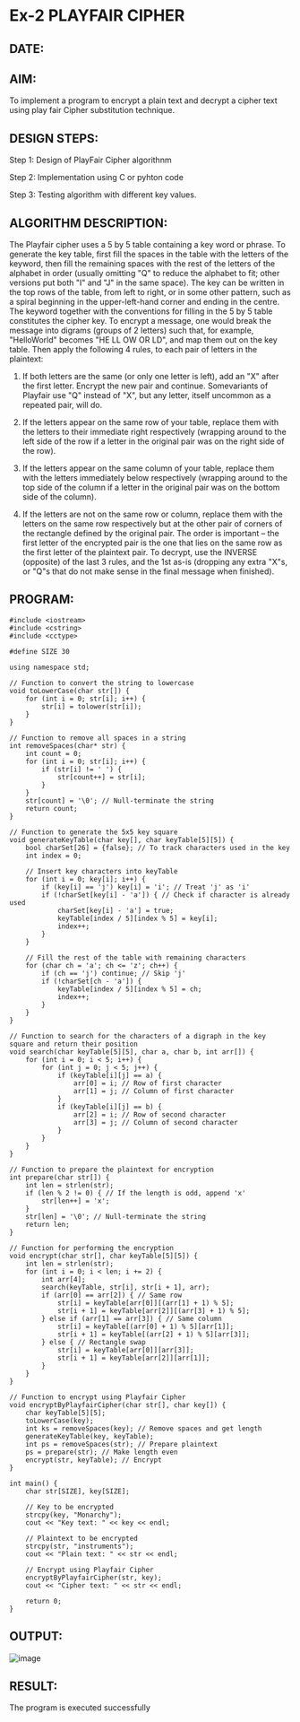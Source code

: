 # Ex-2 PLAYFAIR CIPHER

## DATE:

## AIM:

To implement a program to encrypt a plain text and decrypt a cipher text using play fair Cipher substitution technique.

## DESIGN STEPS:

Step 1: Design of PlayFair Cipher algorithnm

Step 2: Implementation using C or pyhton code

Step 3: Testing algorithm with different key values.

## ALGORITHM DESCRIPTION: 

The Playfair cipher uses a 5 by 5 table containing a key word or phrase. To generate the key table, first fill the spaces in the table with the letters of the keyword, then fill the remaining spaces with the rest of the letters of the alphabet in order (usually omitting "Q" to reduce the alphabet to fit; other versions put both "I" and "J" in the same space). The key can be written in the top rows of the table, from left to right, or in some other pattern, such as a spiral beginning in the upper-left-hand corner and ending in the centre. The keyword together with the conventions for filling in the 5 by 5 table constitutes the cipher key. To encrypt a message, one would break the message into digrams (groups of 2 letters) such that, for example, "HelloWorld" becomes "HE LL OW OR LD", and map them out on the key table. Then apply the following 4 rules, to each pair of letters in the plaintext:

  1. If both letters are the same (or only one letter is left), add an "X" after the first letter. Encrypt the new pair and continue. Somevariants of Playfair use "Q" instead of "X", but any letter, itself uncommon as a repeated pair, will do.
    
  2. If the letters appear on the same row of your table, replace them with the letters to their immediate right respectively (wrapping around to the left side of the row if a letter in the original pair was on the right side of the row).
  3. If the letters appear on the same column of your table, replace them with the letters immediately below respectively (wrapping around to the top side of the column if a letter in the original pair was on the bottom side of the column).

  4. If the letters are not on the same row or column, replace them with the letters on the same row respectively but at the other pair of corners of the rectangle defined by the original pair. The order is important – the first letter of the encrypted pair is the one that lies on the same row as the first letter of the plaintext pair. To decrypt, use the INVERSE (opposite) of the last 3 rules, and the 1st as-is (dropping any extra "X"s, or "Q"s that do not make sense in the final message when finished).

## PROGRAM:
```
#include <iostream>
#include <cstring>
#include <cctype>

#define SIZE 30

using namespace std;

// Function to convert the string to lowercase
void toLowerCase(char str[]) {
    for (int i = 0; str[i]; i++) {
        str[i] = tolower(str[i]);
    }
}

// Function to remove all spaces in a string
int removeSpaces(char* str) {
    int count = 0;
    for (int i = 0; str[i]; i++) {
        if (str[i] != ' ') {
            str[count++] = str[i];
        }
    }
    str[count] = '\0'; // Null-terminate the string
    return count;
}

// Function to generate the 5x5 key square
void generateKeyTable(char key[], char keyTable[5][5]) {
    bool charSet[26] = {false}; // To track characters used in the key
    int index = 0;

    // Insert key characters into keyTable
    for (int i = 0; key[i]; i++) {
        if (key[i] == 'j') key[i] = 'i'; // Treat 'j' as 'i'
        if (!charSet[key[i] - 'a']) { // Check if character is already used
            charSet[key[i] - 'a'] = true;
            keyTable[index / 5][index % 5] = key[i];
            index++;
        }
    }

    // Fill the rest of the table with remaining characters
    for (char ch = 'a'; ch <= 'z'; ch++) {
        if (ch == 'j') continue; // Skip 'j'
        if (!charSet[ch - 'a']) {
            keyTable[index / 5][index % 5] = ch;
            index++;
        }
    }
}

// Function to search for the characters of a digraph in the key square and return their position
void search(char keyTable[5][5], char a, char b, int arr[]) {
    for (int i = 0; i < 5; i++) {
        for (int j = 0; j < 5; j++) {
            if (keyTable[i][j] == a) {
                arr[0] = i; // Row of first character
                arr[1] = j; // Column of first character
            }
            if (keyTable[i][j] == b) {
                arr[2] = i; // Row of second character
                arr[3] = j; // Column of second character
            }
        }
    }
}

// Function to prepare the plaintext for encryption
int prepare(char str[]) {
    int len = strlen(str);
    if (len % 2 != 0) { // If the length is odd, append 'x'
        str[len++] = 'x';
    }
    str[len] = '\0'; // Null-terminate the string
    return len;
}

// Function for performing the encryption
void encrypt(char str[], char keyTable[5][5]) {
    int len = strlen(str);
    for (int i = 0; i < len; i += 2) {
        int arr[4];
        search(keyTable, str[i], str[i + 1], arr);
        if (arr[0] == arr[2]) { // Same row
            str[i] = keyTable[arr[0]][(arr[1] + 1) % 5];
            str[i + 1] = keyTable[arr[2]][(arr[3] + 1) % 5];
        } else if (arr[1] == arr[3]) { // Same column
            str[i] = keyTable[(arr[0] + 1) % 5][arr[1]];
            str[i + 1] = keyTable[(arr[2] + 1) % 5][arr[3]];
        } else { // Rectangle swap
            str[i] = keyTable[arr[0]][arr[3]];
            str[i + 1] = keyTable[arr[2]][arr[1]];
        }
    }
}

// Function to encrypt using Playfair Cipher
void encryptByPlayfairCipher(char str[], char key[]) {
    char keyTable[5][5];
    toLowerCase(key);
    int ks = removeSpaces(key); // Remove spaces and get length
    generateKeyTable(key, keyTable);
    int ps = removeSpaces(str); // Prepare plaintext
    ps = prepare(str); // Make length even
    encrypt(str, keyTable); // Encrypt
}

int main() {
    char str[SIZE], key[SIZE];

    // Key to be encrypted
    strcpy(key, "Monarchy");
    cout << "Key text: " << key << endl;

    // Plaintext to be encrypted
    strcpy(str, "instruments");
    cout << "Plain text: " << str << endl;

    // Encrypt using Playfair Cipher
    encryptByPlayfairCipher(str, key);
    cout << "Cipher text: " << str << endl;

    return 0;
}
```
## OUTPUT:

![image](https://github.com/user-attachments/assets/0a99c975-4b53-4503-aeed-60bd913cf600)

## RESULT:

The program is executed successfully
